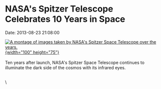 NASA\'s Spitzer Telescope Celebrates 10 Years in Space
======================================================

Date: 2013-08-23 21:08:00

[![A montage of images taken by NASA\'s Spitzer Space Telescope over the
years.](http://www.jpl.nasa.gov/images/spitzer/20130822/spitzer20130822-th.jpg){width="100"
height="75"}](http://www.jpl.nasa.gov/news/news.cfm?release=2013-258&rn=news.xml&rst=3883)\
\
Ten years after launch, NASA\'s Spitzer Space Telescope continues to
illuminate the dark side of the cosmos with its infrared eyes.

\
\
